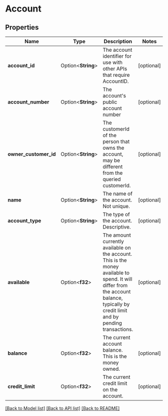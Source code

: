 # Account

## Properties

Name | Type | Description | Notes
------------ | ------------- | ------------- | -------------
**account_id** | Option<**String**> | The account identifier for use with other APIs that require AccountID. | [optional]
**account_number** | Option<**String**> | The account's public account number | [optional]
**owner_customer_id** | Option<**String**> | The customerId of the person that owns the account, may be different from the queried customerId. | [optional]
**name** | Option<**String**> | The name of the account. Not unique. | [optional]
**account_type** | Option<**String**> | The type of the account. Descriptive. | [optional]
**available** | Option<**f32**> | The amount currently available on the account. This is the money available to spend. It will differ from the account balance, typically by credit limit and by pending transactions. | [optional]
**balance** | Option<**f32**> | The current account balance. This is the money owned. | [optional]
**credit_limit** | Option<**f32**> | The current credit limit on the account. | [optional]

[[Back to Model list]](../README.md#documentation-for-models) [[Back to API list]](../README.md#documentation-for-api-endpoints) [[Back to README]](../README.md)


